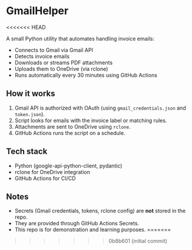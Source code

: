 # GmailHelper
<<<<<<< HEAD

A small Python utility that automates handling invoice emails:

- Connects to Gmail via Gmail API
- Detects invoice emails
- Downloads or streams PDF attachments
- Uploads them to OneDrive (via rclone)
- Runs automatically every 30 minutes using GitHub Actions

## How it works

1. Gmail API is authorized with OAuth (using `gmail_credentials.json` and `token.json`).
2. Script looks for emails with the invoice label or matching rules.
3. Attachments are sent to OneDrive using `rclone`.
4. GitHub Actions runs the script on a schedule.

## Tech stack

- Python (google-api-python-client, pydantic)
- rclone for OneDrive integration
- GitHub Actions for CI/CD

## Notes

- Secrets (Gmail credentials, tokens, rclone config) are **not** stored in the repo.  
- They are provided through GitHub Actions Secrets.  
- This repo is for demonstration and learning purposes.
=======
>>>>>>> 0b8b601 (initial commit)
